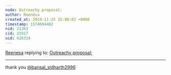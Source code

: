 ```yaml
---
node: Outreachy proposal: 
author: Reenesa
created_at: 2019-11-25 15:08:02 +0000
timestamp: 1574694482
nid: 21363
cid: 25917
uid: 626314
---
```




[Reenesa](../profile/Reenesa) replying to: [Outreachy proposal: ](../notes/Reenesa/11-01-2019/outreachy-proposal)

----
thank you [@bansal_sidharth2996](/profile/bansal_sidharth2996) 
